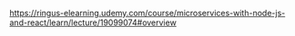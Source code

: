 https://ringus-elearning.udemy.com/course/microservices-with-node-js-and-react/learn/lecture/19099074#overview